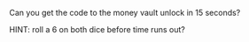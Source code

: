 Can you get the code to the money vault unlock in 15 seconds?

HINT: roll a 6 on both dice before time runs out?

